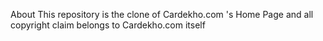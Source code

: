 About
This repository is the clone of Cardekho.com 's Home Page and all copyright claim belongs to Cardekho.com itself
